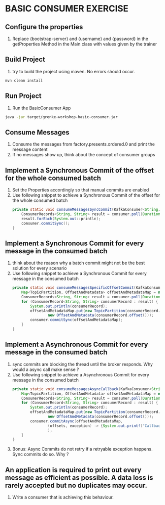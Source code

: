 # BASIC CONSUMER EXERCISE
## Configure the properties
1. Replace {bootstrap-server} and {username} and {password} in the getProperties Method in the Main class with values given by the trainer
## Build Project
1. try to build the project using maven. No errors should occur.
```sh
mvn clean install
```
## Run Project
1. Run the BasicConsumer App
```sh 
java -jar target/grenke-workshop-basic-consumer.jar
```
## Consume Messages
1. Consume the messages from factory.presents.ordered.0 and print the message content
2. If no messages show up, think about the concept of consumer groups

## Implement a Synchronous Commit of the offset for the whole consumed batch
1. Set the Properties accordingly so that manual commits are enabled
2. Use following snippet to achieve a Synchronous Commit of the offset for the whole consumed batch
    ```java
    private static void consumeMessagesSyncCommit(KafkaConsumer<String,String> consumer){
        ConsumerRecords<String, String> result = consumer.poll(Duration.of(100, ChronoUnit.MILLIS));
        result.forEach(System.out::println);
        consumer.commitSync();
    }
    ```

## Implement a Synchronous Commit for every message in the consumed batch
1. think about the reason why a batch commit might not be the best solution for every scenario
2. Use following snippet to achieve a Synchronous Commit for every message in the consumed batch
    ```java
    private static void consumeMessagesSpecificOffsetCommit(KafkaConsumer<String,String> consumer){
        Map<TopicPartition, OffsetAndMetadata> offsetAndMetadataMap = new HashMap<>();
        ConsumerRecords<String, String> result = consumer.poll(Duration.of(100, ChronoUnit.MILLIS));
        for (ConsumerRecord<String, String> consumerRecord : result) {
            System.out.println(consumerRecord);
            offsetAndMetadataMap.put(new TopicPartition(consumerRecord.topic(), consumerRecord.partition()),
                    new OffsetAndMetadata(consumerRecord.offset()));
            consumer.commitSync(offsetAndMetadataMap);
        }
    }
    ```
## Implement a Asynchronous Commit for every message in the consumed batch
1. sync commits are blocking the thread until the broker responds. Why would a async call make sense ?
2. Use following snippet to achieve a Asynchronous Commit for every message in the consumed batch
    ```java
    private static void consumeMessagesAsyncCallback(KafkaConsumer<String,String> consumer){
        Map<TopicPartition, OffsetAndMetadata> offsetAndMetadataMap = new HashMap<>();
        ConsumerRecords<String, String> result = consumer.poll(Duration.of(100, ChronoUnit.MILLIS));
        for (ConsumerRecord<String, String> consumerRecord : result) {
            System.out.println(consumerRecord);
            offsetAndMetadataMap.put(new TopicPartition(consumerRecord.topic(), consumerRecord.partition()),
                    new OffsetAndMetadata(consumerRecord.offset()));
            consumer.commitAsync(offsetAndMetadataMap,
                    (offsets, exception) -> {System.out.printf("Callback, offset: %s, exception %s%n", offsets, exception)}
                    );
        }
    }
    ```
3. Bonus: Async Commits do not retry if a retryable exception happens. Sync commits do so. Why ?

## An application is required to print out every message as efficient as possible. A data loss is rarely accepted but no duplicates may occur.
1. Write a consumer that is achieving this behaviour.